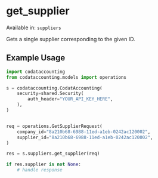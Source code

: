 # get_supplier
Available in: `suppliers`

Gets a single supplier corresponding to the given ID.

## Example Usage
```python
import codataccounting
from codataccounting.models import operations

s = codataccounting.CodatAccounting(
    security=shared.Security(
        auth_header="YOUR_API_KEY_HERE",
    ),
)


req = operations.GetSupplierRequest(
    company_id="8a210b68-6988-11ed-a1eb-0242ac120002",
    supplier_id="8a210b68-6988-11ed-a1eb-0242ac120002",
)

res = s.suppliers.get_supplier(req)

if res.supplier is not None:
    # handle response
```